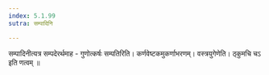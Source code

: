 ```yaml
---
index: 5.1.99
sutra: सम्पादिनि

---
```

 सम्पादिनीत्यत्र सम्पदेरर्थमाह - गुणोत्कर्षः सम्पतिरिति। कर्णवेष्टकमुकर्णाभरणम्। वस्त्रयुगेणेति। ठ्कुमचि चऽ इति णत्वम् ॥